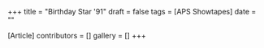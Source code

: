 +++
title = "Birthday Star '91"
draft = false
tags = [APS Showtapes]
date = ""

[Article]
contributors = []
gallery = []
+++